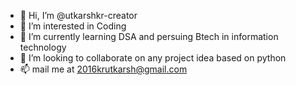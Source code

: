 - 👋 Hi, I’m @utkarshkr-creator
- 👀 I’m interested in Coding 
- 🌱 I’m currently learning DSA and persuing Btech in information technology 
- 💞️ I’m looking to collaborate on any project idea based on python 
- 📫 mail me at 2016krutkarsh@gmail.com

<!---
utkarshkr-creator/utkarshkr-creator is a ✨ special ✨ repository because its `README.md` (this file) appears on your GitHub profile.
You can click the Preview link to take a look at your changes.
--->
